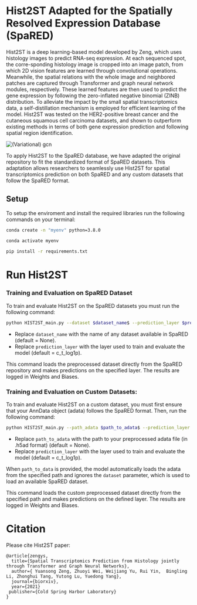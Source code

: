 # Hist2ST Adapted for the Spatially Resolved Expression Database (SpaRED)

Hist2ST is a deep learning-based model developed by Zeng, which uses histology images to predict RNA-seq expression. At each sequenced spot, the corre-sponding histology image is cropped into an image patch, from which 2D vision features are learned through convolutional operations. Meanwhile, the spatial relations with the whole image and neighbored patches are captured through Transformer and graph neural network modules, respectively. These learned features are then used to predict the gene expression by following the zero-inflated negative binomial (ZINB) distribution. To alleviate the impact by the small spatial transcriptomics data, a self-distillation mechanism is employed for efficient learning of the model. Hist2ST was tested on the HER2-positive breast cancer and the cutaneous squamous cell carcinoma datasets, and shown to outperform existing methods in terms of both gene expression prediction and following spatial region identification.
       
![(Variational) gcn](Workflow.png)

To apply Hist2ST to the SpaRED database, we have adapted the original repository to fit the standardized format of SpaRED datasets. This adaptation allows researchers to seamlessly use Hist2ST for spatial transcriptomics prediction on both SpaRED and any custom datasets that follow the SpaRED format.

## Setup 
To setup the enviroment and install the required libraries run the following commands on your terminal:

```bash
conda create -n "myenv" python=3.8.0

conda activate myenv

pip install -r requirements.txt
```

# Run Hist2ST 

### Training and Evaluation on SpaRED Dataset

To train and evaluate Hist2ST on the SpaRED datasets you must run the following command:

```bash
python HIST2ST_main.py --dataset $dataset_name$ --prediction_layer $prediction_layer$
```
* Replace `dataset_name` with the name of any dataset available in SpaRED (default = None).
* Replace `prediction_layer` with the layer used to train and evaluate the model (default = c_t_log1p). 

This command loads the preprocessed dataset directly from the SpaRED repository and makes predictions on the specified layer. The results are logged in Weights and Biases.

### Training and Evaluation on Custom Datasets:

To train and evaluate Hist2ST on a custom dataset, you must first ensure that your AnnData object (adata) follows the SpaRED format. Then, run the following command:

```bash
python HIST2ST_main.py --path_adata $path_to_adata$ --prediction_layer $prediction_layer$
```
* Replace `path_to_adata` with the path to your preprocessed adata file (in .h5ad format) (default = None).
* Replace `prediction_layer` with the layer used to train and evaluate the model (default = c_t_log1p).

When `path_to_data` is provided, the model automatically loads the adata from the specified path and ignores the `dataset` parameter, which is used to load an available SpaRED dataset.

This command loads the custom preprocessed dataset directly from the specified path and makes predictions on the defined layer. The results are logged in Weights and Biases. 

# Citation

Please cite Hist2ST paper:

```
@article{zengys,
  title={Spatial Transcriptomics Prediction from Histology jointly through Transformer and Graph Neural Networks},
  author={ Yuansong Zeng, Zhuoyi Wei, Weijiang Yu, Rui Yin,  Bingling Li, Zhonghui Tang, Yutong Lu, Yuedong Yang},
  journal={biorxiv},
  year={2021}
 publisher={Cold Spring Harbor Laboratory}
}

```
